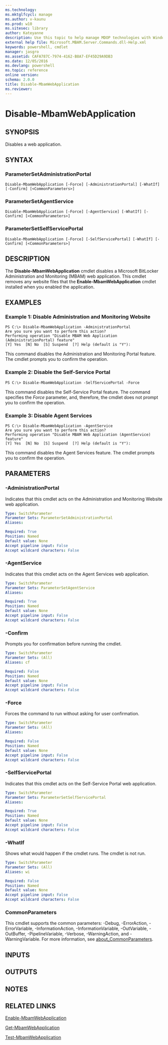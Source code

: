 ```yaml
---
ms.technology: 
ms.mktglfcycl: manage
ms.author: v-kaunu
ms.prod: w10
ms.sitesec: library
author: Kateyanne
description: Use this topic to help manage MDOP technologies with Windows PowerShell.
external help file: Microsoft.MBAM.Server.Commands.dll-Help.xml
keywords: powershell, cmdlet
manager: jasgro 
ms.assetid: CAFA787C-7974-4162-B8A7-EF45D29A9DB3
ms.date: 12/05/2016
ms.devlang: powershell
ms.topic: reference
online version: 
schema: 2.0.0
title: Disable-MbamWebApplication
ms.reviewer:
---
```


# Disable-MbamWebApplication

## SYNOPSIS
Disables a web application.

## SYNTAX

### ParameterSetAdministrationPortal
```
Disable-MbamWebApplication [-Force] [-AdministrationPortal] [-WhatIf] [-Confirm] [<CommonParameters>]
```

### ParameterSetAgentService
```
Disable-MbamWebApplication [-Force] [-AgentService] [-WhatIf] [-Confirm] [<CommonParameters>]
```

### ParameterSetSelfServicePortal
```
Disable-MbamWebApplication [-Force] [-SelfServicePortal] [-WhatIf] [-Confirm] [<CommonParameters>]
```

## DESCRIPTION
The **Disable-MbamWebApplication** cmdlet disables a Microsoft BitLocker Administration and Monitoring (MBAM) web application.
This cmdlet removes any website files that the **Enable-MbamWebApplication** cmdlet installed when you enabled the application.

## EXAMPLES

### Example 1: Disable Administration and Monitoring Website
```
PS C:\> Disable-MbamWebApplication -AdministrationPortal
Are you sure you want to perform this action?
Performing operation "Disable MBAM Web Application (AdministrationPortal) feature"
[Y] Yes  [N] No  [S] Suspend  [?] Help (default is "Y"):
```

This command disables the Administration and Monitoring Portal feature.
The cmdlet prompts you to confirm the operation.

### Example 2: Disable the Self-Service Portal
```
PS C:\> Disable-MbamWebApplication -SelfServicePortal -Force
```

This command disables the Self-Service Portal feature.
The command specifies the *Force* parameter, and, therefore, the cmdlet does not prompt you to confirm the operation.

### Example 3: Disable Agent Services
```
PS C:\> Disable-MbamWebApplication -AgentService
Are you sure you want to perform this action?
Performing operation "Disable MBAM Web Application (AgentService) feature"
[Y] Yes  [N] No  [S] Suspend  [?] Help (default is "Y"):
```

This command disables the Agent Services feature.
The cmdlet prompts you to confirm the operation.

## PARAMETERS

### -AdministrationPortal
Indicates that this cmdlet acts on the Administration and Monitoring Website web application.

```yaml
Type: SwitchParameter
Parameter Sets: ParameterSetAdministrationPortal
Aliases: 

Required: True
Position: Named
Default value: None
Accept pipeline input: False
Accept wildcard characters: False
```

### -AgentService
Indicates that this cmdlet acts on the Agent Services web application.

```yaml
Type: SwitchParameter
Parameter Sets: ParameterSetAgentService
Aliases: 

Required: True
Position: Named
Default value: None
Accept pipeline input: False
Accept wildcard characters: False
```

### -Confirm
Prompts you for confirmation before running the cmdlet.

```yaml
Type: SwitchParameter
Parameter Sets: (All)
Aliases: cf

Required: False
Position: Named
Default value: None
Accept pipeline input: False
Accept wildcard characters: False
```

### -Force
Forces the command to run without asking for user confirmation.

```yaml
Type: SwitchParameter
Parameter Sets: (All)
Aliases: 

Required: False
Position: Named
Default value: None
Accept pipeline input: False
Accept wildcard characters: False
```

### -SelfServicePortal
Indicates that this cmdlet acts on the Self-Service Portal web application.

```yaml
Type: SwitchParameter
Parameter Sets: ParameterSetSelfServicePortal
Aliases: 

Required: True
Position: Named
Default value: None
Accept pipeline input: False
Accept wildcard characters: False
```

### -WhatIf
Shows what would happen if the cmdlet runs. The cmdlet is not run.

```yaml
Type: SwitchParameter
Parameter Sets: (All)
Aliases: wi

Required: False
Position: Named
Default value: None
Accept pipeline input: False
Accept wildcard characters: False
```

### CommonParameters
This cmdlet supports the common parameters: -Debug, -ErrorAction, -ErrorVariable, -InformationAction, -InformationVariable, -OutVariable, -OutBuffer, -PipelineVariable, -Verbose, -WarningAction, and -WarningVariable. For more information, see [about_CommonParameters](http://go.microsoft.com/fwlink/?LinkID=113216).

## INPUTS

## OUTPUTS

## NOTES

## RELATED LINKS

[Enable-MbamWebApplication](enable-mbamwebapplication.md)

[Get-MbamWebApplication](get-mbamwebapplication.md)

[Test-MbamWebApplication](test-mbamwebapplication.md)


